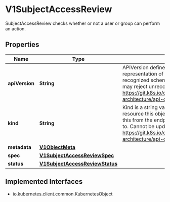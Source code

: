 

# V1SubjectAccessReview

SubjectAccessReview checks whether or not a user or group can perform an action.

## Properties

| Name | Type | Description | Notes |
|------------ | ------------- | ------------- | -------------|
|**apiVersion** | **String** | APIVersion defines the versioned schema of this representation of an object. Servers should convert recognized schemas to the latest internal value, and may reject unrecognized values. More info: https://git.k8s.io/community/contributors/devel/sig-architecture/api-conventions.md#resources |  [optional] |
|**kind** | **String** | Kind is a string value representing the REST resource this object represents. Servers may infer this from the endpoint the client submits requests to. Cannot be updated. In CamelCase. More info: https://git.k8s.io/community/contributors/devel/sig-architecture/api-conventions.md#types-kinds |  [optional] |
|**metadata** | [**V1ObjectMeta**](V1ObjectMeta.md) |  |  [optional] |
|**spec** | [**V1SubjectAccessReviewSpec**](V1SubjectAccessReviewSpec.md) |  |  |
|**status** | [**V1SubjectAccessReviewStatus**](V1SubjectAccessReviewStatus.md) |  |  [optional] |


## Implemented Interfaces

* io.kubernetes.client.common.KubernetesObject


